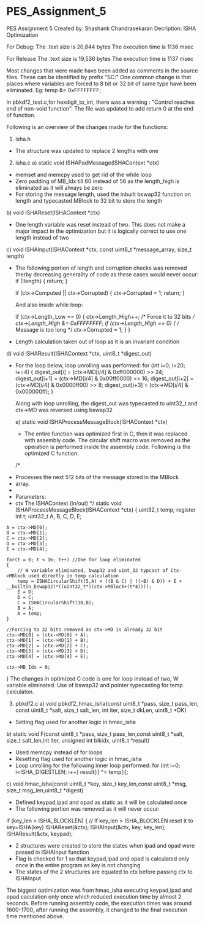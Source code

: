 # PES_Assignment_5
PES Assignment 5
Created by: Shashank Chandrasekaran
Decription: ISHA Optimization

For Debug:
The .text size is 20,844 bytes
The execution time is 1136 msec

For Release
The .text size is 19,536 bytes
The execution time is 1137 msec

Most changes that were made have been added as comments in the source files. These can be identified by prefix "SC:"
One common change is that places where variables are forced to 8 bit or 32 bit of same type have been eliminated. Eg: temp &= 0xFFFFFFFF;

In pbkdf2_test.c,for hexdigit_to_int, there was a warning : "Control reaches end of non-void function". The file was updated to add return 0 at the 
end of function.

Following is an overview of the changes made for the functions:

1) isha.h
- The structure was updated to replace 2 lengths with one

2) isha.c
a) static void ISHAPadMessage(ISHAContext *ctx)
- memset and memcpy used to get rid of the while loop
- Zero padding of MB_Idx till 60 instead of 56 as the length_high is eliminated as it will always be zero
- For storing the message length, used the inbuilt bswap32 function on length and typecasted MBlock to 32 bit to store the length

b) void ISHAReset(ISHAContext *ctx)
- One length variable was reset instead of two.
This does not make a major impact in the optimization but it is logically correct to use one length instead of two

c) void ISHAInput(ISHAContext *ctx, const uint8_t *message_array, size_t length)
- The following portion of length and corruption checks was removed therby decreasing generality of code as these cases would never occur:
  if (!length)
  {
    return;
  }

  if (ctx->Computed || ctx->Corrupted)
  {
    ctx->Corrupted = 1;
    return;
  }
  
  And also inside while loop:
  
  if (ctx->Length_Low == 0)
    {
      ctx->Length_High++;
      /* Force it to 32 bits */
      ctx->Length_High &= 0xFFFFFFFF;
      if (ctx->Length_High == 0)
      {
        /* Message is too long */
        ctx->Corrupted = 1;
      }
    }
  
- Length calculation taken out of loop as it is an invariant condition

d) void ISHAResult(ISHAContext *ctx, uint8_t *digest_out)
- For the loop below, loop unrolling was performed:
  for (int i=0; i<20; i+=4) {
    digest_out[i]   = (ctx->MD[i/4] & 0xff000000) >> 24;
    digest_out[i+1] = (ctx->MD[i/4] & 0x00ff0000) >> 16;
    digest_out[i+2] = (ctx->MD[i/4] & 0x0000ff00) >> 8;
    digest_out[i+3] = (ctx->MD[i/4] & 0x000000ff);
  }
  
  Along with loop unrolling, the digest_out was typecasted to uint32_t and ctx->MD was reversed using bswap32
  
  e) static void ISHAProcessMessageBlock(ISHAContext *ctx)
  - The entire function was optimized first in C, then it was replaced with assembly code. The circular shift macro was removed as 
  the operation is performed inside the assembly code. Following is the optimized C function:
  
  /*  
 * Processes the next 512 bits of the message stored in the MBlock
 * array.
 *
 * Parameters:
 *   ctx         The ISHAContext (in/out)
 */
static void ISHAProcessMessageBlock(ISHAContext *ctx)
{
	uint32_t temp;
	register int t;
	uint32_t A, B, C, D, E;

	A = ctx->MD[0];
	B = ctx->MD[1];
	C = ctx->MD[2];
	D = ctx->MD[3];
	E = ctx->MD[4];

	for(t = 0; t < 16; t++) //One for loop eliminated
	{
		// W variable eliminated, bwap32 and uint_32 typcast of Ctx->MBlock used directly in temp calculation
		temp = ISHACircularShift(5,A) + ((B & C) | ((~B) & D)) + E + __builtin_bswap32(*((uint32_t*)(ctx->MBlock+(t*4))));
		E = D;
		D = C;
		C = ISHACircularShift(30,B);
		B = A;
		A = temp;
	}

	//Forcing to 32 bits removed as ctx->MD is already 32 bit
	ctx->MD[0] = (ctx->MD[0] + A);
	ctx->MD[1] = (ctx->MD[1] + B);
	ctx->MD[2] = (ctx->MD[2] + C);
	ctx->MD[3] = (ctx->MD[3] + D);
	ctx->MD[4] = (ctx->MD[4] + E);

	ctx->MB_Idx = 0;
}
  The changes in optimized C code is one for loop instead of two, W variable eliminated. Use of bswap32 and pointer typecasting for temp calculaton.
  
  
  3) pbkdf2.c
  a) void pbkdf2_hmac_isha(const uint8_t *pass, size_t pass_len, const uint8_t *salt, size_t salt_len, int iter, size_t dkLen, uint8_t *DK)
  - Setting flag used for another logic in hmac_isha
  
  b) static void F(const uint8_t *pass, size_t pass_len,const uint8_t *salt, size_t salt_len,int iter, unsigned int blkidx, uint8_t *result)
  - Used memcpy instead of for loops
  - Resetting flag used for another logic in hmac_isha
  - Loop unrolling for the following inner loop performed:
  for (int i=0; i<ISHA_DIGESTLEN; i++)
      result[i] ^= temp[i];
      
  c) void hmac_isha(const uint8_t *key, size_t key_len,const uint8_t *msg, size_t msg_len,uint8_t *digest)
  - Defined keypad,ipad and opad as static as it will be calculated once
  - The following portion was removed as it will never occur:
  
   if (key_len > ISHA_BLOCKLEN) {
    // If key_len > ISHA_BLOCKLEN reset it to key=ISHA(key)
    ISHAReset(&ctx);
    ISHAInput(&ctx, key, key_len);
    ISHAResult(&ctx, keypad);
    
   - 2 structures were created to store the states when ipad and opad were passed in ISHAInput function
   - Flag is checked for 1 so that keypad,ipad and opad is calculated only once in the entire program as key is not changing
   - The states of the 2 structures are equated to ctx before passing ctx to ISHAInput
   
   The biggest optimization was from hmac_isha executing keypad,ipad and opad caculation only once which reduced execution time by almost 2 seconds.
   Before running assembly code, the execution times was around 1600-1700, after running the assembly, it changed to the final execution time mentioned above.
